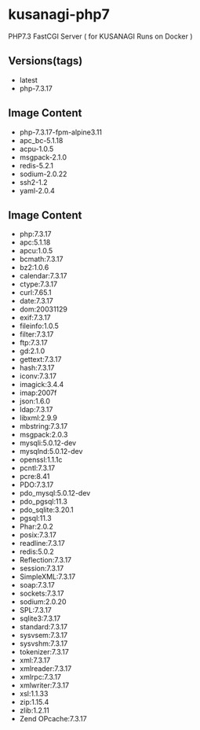 # kusanagi-php7
PHP7.3 FastCGI Server ( for KUSANAGI Runs on Docker )

## Versions(tags)
- latest
- php-7.3.17

## Image Content
- php-7.3.17-fpm-alpine3.11
- apc_bc-5.1.18
- acpu-1.0.5
- msgpack-2.1.0
- redis-5.2.1
- sodium-2.0.22
- ssh2-1.2
- yaml-2.0.4

## Image Content
- php:7.3.17
- apc:5.1.18
- apcu:1.0.5
- bcmath:7.3.17
- bz2:1.0.6
- calendar:7.3.17
- ctype:7.3.17
- curl:7.65.1
- date:7.3.17
- dom:20031129
- exif:7.3.17
- fileinfo:1.0.5
- filter:7.3.17
- ftp:7.3.17
- gd:2.1.0
- gettext:7.3.17
- hash:7.3.17
- iconv:7.3.17
- imagick:3.4.4
- imap:2007f
- json:1.6.0
- ldap:7.3.17
- libxml:2.9.9
- mbstring:7.3.17
- msgpack:2.0.3
- mysqli:5.0.12-dev
- mysqlnd:5.0.12-dev
- openssl:1.1.1c
- pcntl:7.3.17
- pcre:8.41
- PDO:7.3.17
- pdo_mysql:5.0.12-dev
- pdo_pgsql:11.3
- pdo_sqlite:3.20.1
- pgsql:11.3
- Phar:2.0.2
- posix:7.3.17
- readline:7.3.17
- redis:5.0.2
- Reflection:7.3.17
- session:7.3.17
- SimpleXML:7.3.17
- soap:7.3.17
- sockets:7.3.17
- sodium:2.0.20
- SPL:7.3.17
- sqlite3:7.3.17
- standard:7.3.17
- sysvsem:7.3.17
- sysvshm:7.3.17
- tokenizer:7.3.17
- xml:7.3.17
- xmlreader:7.3.17
- xmlrpc:7.3.17
- xmlwriter:7.3.17
- xsl:1.1.33
- zip:1.15.4
- zlib:1.2.11
- Zend OPcache:7.3.17

